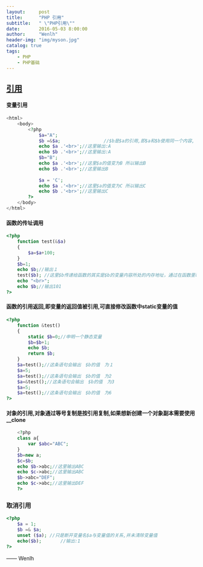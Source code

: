 ```yaml
---
layout:     post
title:      "PHP 引用"
subtitle:   " \"PHP引用\""
date:       2016-05-03 8:00:00
author:     "Wenlh"
header-img: "img/myson.jpg"
catalog: true
tags:
    - PHP
    - PHP基础
---
```


## [引用](http://www.w3school.com.cn/php/php_file_upload.asp)  

#### 变量引用
```php
<html>
    <body>
        <?php
            $a="A"; 
            $b =&$a; 				//$b是$a的引用,即$a和$b使用同一个内容,
            echo $a .'<br>';//这里输出:A 
            echo $b .'<br>';//这里输出:A  
            $b="B"; 
            echo $a .'<br>';//这里$a的值变为B 所以输出B
            echo $b .'<br>';//这里输出B
            
            $a = 'C';
            echo $a .'<br>';//这里$a的值变为C 所以输出C 
            echo $b .'<br>';//这里输出C
        ?>
    </body>
</html>
```

#### 函数的传址调用

```php
<?php 
	function test(&$a) 
	{ 
		$a=$a+100; 
	} 
	$b=1; 
	echo $b;//输出１ 
	test($b); //这里$b传递给函数的其实是$b的变量内容所处的内存地址，通过在函数里改变$a的值　就可以改变$b的值了 
	echo "<br>"; 
	echo $b;//输出101
?>
```

#### 函数的引用返回,即变量的返回值被引用,可直接修改函数中static变量的值

```php
<?php 
	function &test() 
	{ 
		static $b=0;//申明一个静态变量 
		$b=$b+1; 
		echo $b; 
		return $b; 
	} 
	$a=test();//这条语句会输出　$b的值　为１ 
	$a=5; 
	$a=test();//这条语句会输出　$b的值　为2 
	$a=&test();//这条语句会输出　$b的值　为3 
	$a=5; 
	$a=test();//这条语句会输出　$b的值　为6
?>
```

#### 对象的引用,对象通过等号复制是按引用复制,如果想新创建一个对象副本需要使用__clone

```php
	<?php
	class a{ 
		var $abc="ABC"; 
	} 
	$b=new a; 
	$c=$b; 
	echo $b->abc;//这里输出ABC 
	echo $c->abc;//这里输出ABC 
	$b->abc="DEF"; 
	echo $c->abc;//这里输出DEF 
	?>
```

### 取消引用

```php
<?php 
	$a = 1; 
	$b =& $a; 
	unset ($a); //只是断开变量名$a与变量值的关系,并未清除变量值
	echo($b);		//输出:1
?> 
```
—— Wenlh
